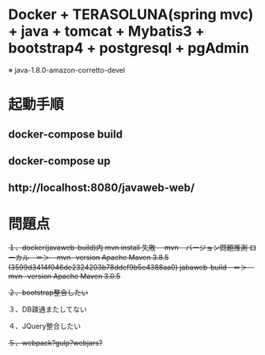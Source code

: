 # Docker + TERASOLUNA(spring mvc) + java + tomcat + Mybatis3 + bootstrap4 + postgresql + pgAdmin
※ java-1.8.0-amazon-corretto-devel

# 起動手順

## docker-compose build

## docker-compose up

## http://localhost:8080/javaweb-web/


# 問題点
~~１、docker(javaweb-build)内 mvn install 失敗　
mvn　バージョン問題推測
ローカル　＝＞　mvn -version
Apache Maven 3.8.5 (3599d3414f046de2324203b78ddcf9b5e4388aa0)
jabaweb-build　＝＞　mvn -version
Apache Maven 3.0.5~~

~~２、bootstrap整合したい~~

３、DB疎通またしてない

４、JQuery整合したい

~~５、webpack?gulp?webjars?~~


